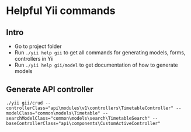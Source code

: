 # Helpful Yii commands

## Intro
- Go to project folder
- Run ```./yii help gii``` to get all commands for generating models, forms, controllers in Yii
- Run ```./yii help gii/model``` to get documentation of how to generate models

## Generate API controller

```
./yii gii/crud --controllerClass="api\modules\v1\controllers\TimetableController" --modelClass="common\models\Timetable" --searchModelClass="common\models\search\TimetableSearch" --baseControllerClass="api\components\CustomActiveController"
```
